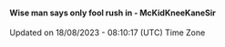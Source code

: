 #### Wise man says only fool rush in - McKidKneeKaneSir
Updated on 18/08/2023 - 08:10:17 (UTC) Time Zone
